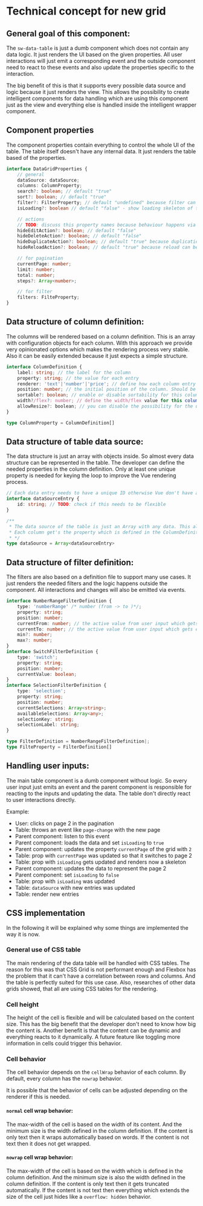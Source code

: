 # Technical concept for new grid

## General goal of this component:

The `sw-data-table` is just a dumb component which does not contain any data logic. It just renders the UI based on
the given properties. All user interactions will just emit a corresponding event and the outside component need to
react to these events and also update the properties specific to the interaction.

The big benefit of this is that it supports every possible data source and logic because it just renders the view. This
allows the possibility to create intelligent components for data handling which are using this component just as the
view and everything else is handled inside the intelligent wrapper component.

## Component properties
The component properties contain everything to control the whole UI of the table. The table itself doesn't have any
internal data. It just renders the table based of the properties.

```ts
interface DataGridProperties {
	// general
	dataSource: dataSource;
	columns: ColumnProperty;
	search?: boolean; // default "true"
	sort?: boolean; // default "true"
	filter?: FilterProperty; // default "undefined" because filter can only be rendered with definition
	isLoading?: boolean // default "false" - show loading skeleton of table

	// actions
	// TODO: discuss this property names because behaviour happens via events
	hideEditAction?: boolean; // default "false"
	hideDeleteAction?: boolean; // default "false"
	hideDuplicateAction?: boolean; // default "true" because duplication can be more difficult
	hideReloadAction?: boolean; // default "true" because reload can be more difficult

	// for pagination
	currentPage: number;
	limit: number;
	total: number;
	steps?: Array<number>;

	// for filter
	filters: FilteProperty;
}
```

## Data structure of column definition:

The columns will be rendered based on a column definition. This is an array with configuration objects for each
column. With this approach we provide very opinionated options which makes the rendering process very stable. Also
it can be easily extended because it just expects a simple structure.

```ts
interface ColumnDefinition {
	label: string; // the label for the column
	property: string; // the value for each entry
	renderer: 'text'|'number'|'price'; // define how each column entry should be rendered
	position: number; // the initial position of the column. Should be defined in 100 steps
	sortable?: boolean; // enable or disable sortability for this column (default=true)
	width?/flex?: number; // define the width/flex value for this column (TODO: find out which works better)
	allowResize?: boolean; // you can disable the possibility for the user to resize this column
}

type ColumnProperty = ColumnDefinition[]
```

## Data structure of table data source:

The data structure is just an array with objects inside. So almost every data structure can be represented in the table. 
The developer can define the needed properties in the column definition. Only at least one unique property is needed for keying the loop to improve the Vue rendering process.

```ts
// Each data entry needs to have a unique ID otherwise Vue don't have any key value and this decreases the render performance massive.
interface dataSourceEntry {
	id: string; // TODO: check if this needs to be flexible
}

/**
 * The data source of the table is just an Array with any data. This allows a very flexible way to use data.
 * Each column get's the property which is defined in the ColumnDefinition, e.g. `dataSource[column.property]`
 * */
type dataSource = Array<dataSourceEntry>
```

## Data structure of filter definition:

The filters are also based on a definition file to support many use cases. It just renders the needed filters and the
logic happens outside the component. All interactions and changes will also be emitted via events.

```ts
interface NumberRangeFilterDefinition {
	type: 'numberRange' /* number (from -> to )*/;
	property: string;
	position: number;
	currentFrom: number; // the active value from user input which gets emitted
	currentTo: number; // the active value from user input which gets emitted
	min?: number;
	max?: number;
}
interface SwitchFilterDefinition {
	type: 'switch';
	property: string;
	position: number;
	currentValue: boolean;
}
interface SelectionFilterDefinition {
	type: 'selection';
	property: string;
	position: number;
	currentSelections: Array<string>;
	availableSelections: Array<any>;
	selectionKey: string;
	selectionLabel: string;
}

type FilterDefinition = NumberRangeFilterDefinition|;
type FilteProperty = FilterDefinition[]
```

## Handling user inputs:

The main table component is a dumb component without logic. So every user input just emits an event and the parent component is responsible for reacting to the inputs and updating the data. The table don't directly react to user interactions directly.

Example:
- User: clicks on page 2 in the pagination
- Table: throws an event like `page-change` with the new page
- Parent component: listen to this event 
- Parent component: loads the data and set `isLoading` to `true`
- Parent component: updates the property `currentPage` of the grid with `2`
- Table: prop with `currentPage` was updated so that it switches to page 2
- Table: prop with `isLoading` gets updated and renders now a skeleton
- Parent component: updates the data to represent the page 2
- Parent component: set `isLoading` to `false`
- Table: prop with `isLoading` was updated
- Table: `dataSource` with new entries was updated
- Table: render new entries


## CSS implementation

In the following it will be explained why some things are implemented the way it is now.

### General use of CSS table
The main rendering of the data table will be handled with CSS tables. The reason for this was that CSS Grid is not performant enough and Flexbox has the problem that it can't have a correlation between rows and columns. And the table is perfectly suited for this use case. Also, researches of other data grids showed, that all are using CSS tables for the rendering.

### Cell height
The height of the cell is flexible and will be calculated based on the content size. This has the big benefit that the developer don't need to know how big the content is. Another benefit is that the content can be dynamic and everything
reacts to it dynamically. A future feature like toggling more information in cells could trigger this behavior.

### Cell behavior
The cell behavior depends on the `cellWrap` behavior of each column. By default, every column has the `nowrap` behavior. 

It is possible that the behavior of cells can be adjusted depending on the renderer if this is needed. 

#### `normal` cell wrap behavior:  
The max-width of the cell is based on the width of its content. And the minimum size is the width defined in the column definition. If the content is only text then it wraps automatically based on words. If the content is not text then it does not get wrapped.

#### `nowrap` cell wrap behavior:  
The max-width of the cell is based on the width which is defined in the column definition. And the minimum size is also the width defined in the column definition. If the content is only text then it gets truncated automatically. If the content is not text then everything which extends the size of the cell just hides like a `overflow: hidden` behavior.


  